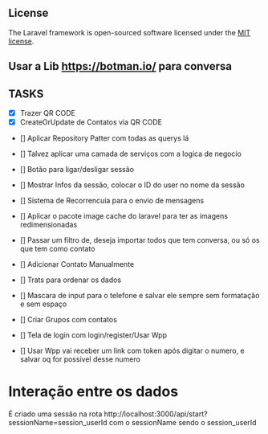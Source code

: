 ## License

The Laravel framework is open-sourced software licensed under the [MIT license](https://opensource.org/licenses/MIT).

## Usar a Lib https://botman.io/ para conversa
## TASKS
- [X] Trazer QR CODE
- [X] CreateOrUpdate de Contatos via QR CODE

- [] Aplicar Repository Patter com todas as querys lá
- [] Talvez aplicar uma camada de serviços com a logica de negocio 

- [] Botão para ligar/desligar sessão
- [] Mostrar Infos da sessão, colocar o ID do user no nome da sessão
- [] Sistema de Recorrencuia para o envio de mensagens
- [] Aplicar o pacote image cache do laravel para ter as imagens redimensionadas
- [] Passar um filtro de, deseja importar todos que tem conversa, ou só os que tem como contato
- [] Adicionar Contato Manualmente
- [] Trats para ordenar os dados
- [] Mascara de input para o telefone e salvar ele sempre sem formatação e sem espaço
- [] Criar Grupos com contatos

- [] Tela de login com login/register/Usar Wpp 
- [] Usar Wpp vai receber um link com token após digitar o numero, e salvar oq for possivel desse numero


# Interação entre os dados 
É criado uma sessão na rota http://localhost:3000/api/start?sessionName=session_userId 
com o sessionName sendo o session_userId
